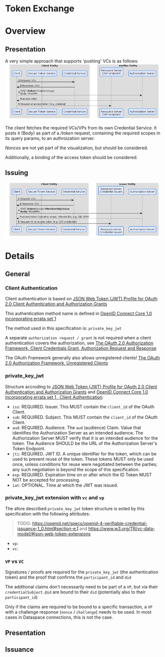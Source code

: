 # Token Exchange

# Overview
## Presentation
A very simple approach that supports 'pushing' VCs is as follows:
![](auth.flow.token_exchange.png)

The client fetches the required VCs/VPs from its own Credential Service.
It posts it (Body) as part of a */token* request, containing the required scopes in its query params, to an authroization server.

*Nonces* are not yet part of the visualization, but should be considered.

Additionally, a binding of the access token should be considered.

## Issuing
![](auth.flow.token_exchange_issuer.png)


# Details
## General

### Client Authentication
Client authentication is based on [JSON Web Token (JWT) Profile for OAuth 2.0 Client Authentication and Authorization Grants](https://datatracker.ietf.org/doc/html/rfc7523)

This authentication method name is defined in [OpenID Connect Core 1.0 incorporating errata set 1](https://openid.net/specs/openid-connect-core-1_0.html#ClientAuthentication)

The method used in this specification is: `private_key_jwt`

A separate `authorization request / grant` is not required when a client authentication covers the authorization, see [The OAuth 2.0 Authorization Framework, Client Credentials Grant, Authorization Request and Response](https://www.rfc-editor.org/rfc/rfc6749.html#section-4.4.1)

The OAuth Framework generally also allows unregistered clients! [The OAuth 2.0 Authorization Framework, Unregistered Clients](https://www.rfc-editor.org/rfc/rfc6749.html#section-2.4)

### private_key_jwt
Structure accroding to [JSON Web Token (JWT) Profile for OAuth 2.0 Client Authentication and Authorization Grants](https://datatracker.ietf.org/doc/html/rfc7523) and [OpenID Connect Core 1.0 incorporating errata set 1
, Client Authentication](https://openid.net/specs/openid-connect-core-1_0.html#ClientAuthentication):

- `iss`: REQUIRED. Issuer. This MUST contain the `client_id` of the OAuth Client.
- `sub`: REQUIRED. Subject. This MUST contain the `client_id` of the OAuth Client.
- `aud`: REQUIRED. Audience. The `aud` (audience) Claim. Value that identifies the Authorization Server as an intended audience. The Authorization Server MUST verify that it is an intended audience for the token. The Audience SHOULD be the URL of the Authorization Server's Token Endpoint.
- `jti`: REQUIRED. JWT ID. A unique identifier for the token, which can be used to prevent reuse of the token. These tokens MUST only be used once, unless conditions for reuse were negotiated between the parties; any such negotiation is beyond the scope of this specification.
- `exp`: REQUIRED. Expiration time on or after which the ID Token MUST NOT be accepted for processing.
- `iat`: OPTIONAL. Time at which the JWT was issued.


### private_key_jwt extension with `vc` and `vp`
The afore described `private_key_jwt` token structure is exted by this specification with the following attributes:
> TODO: https://openid.net/specs/openid-4-verifiable-credential-issuance-1_0.html#section-e.1 and https://www.w3.org/TR/vc-data-model/#json-web-token-extensions

- `vp`:
- `vc`:

### `VP` vs `VC`
Signatures / proofs are required for the `private_key_jwt` (the authentication token) and the proof that confirms the `participant_id` and `did`

The additional claims don't necessarily need to be part of a `VP`, but via their `credentialSubject.@id` are bound to their `did` (potentially also to their `participant_id`)

Only if the claims are required to be bound to a specific transaction, a `VP` with a challenge response (`nonce` / `challenge`) needs to be used. In most cases in Dataspace connections, this is not the case.


## Presentation

## Issuance

